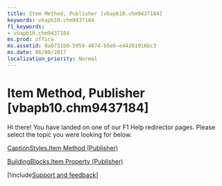 ```yaml
---
title: Item Method, Publisher [vbapb10.chm9437184]
keywords: vbapb10.chm9437184
f1_keywords:
- vbapb10.chm9437184
ms.prod: office
ms.assetid: 0a0731b0-5959-4874-b5e6-e44261916bc3
ms.date: 06/08/2017
localization_priority: Normal
---
```



# Item Method, Publisher [vbapb10.chm9437184]

Hi there! You have landed on one of our F1 Help redirector pages. Please select the topic you were looking for below.

[CaptionStyles.Item Method (Publisher)](http://msdn.microsoft.com/library/d9a015bb-93f6-8138-be48-8093730f173a%28Office.15%29.aspx)

[BuildingBlocks.Item Property (Publisher)](http://msdn.microsoft.com/library/faa5e9c5-a80e-6629-21b0-acdd5afbe626%28Office.15%29.aspx)

[!include[Support and feedback](~/includes/feedback-boilerplate.md)]